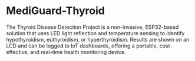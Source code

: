 # MediGuard-Thyroid
The Thyroid Disease Detection Project is a non-invasive, ESP32-based solution that uses LED light reflection and temperature sensing to identify hypothyroidism, euthyroidism, or hyperthyroidism. Results are shown on an LCD and can be logged to IoT dashboards, offering a portable, cost-effective, and real-time health monitoring device.
